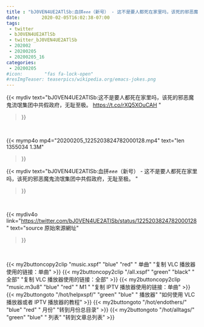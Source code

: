 ```yaml
---
title : "bJ0VEN4UE2ATlSb:血拼✊✊✊（新号） - 这不是要人都死在家里吗，该死的邪恶魔鬼流氓集团中共假政府，无耻至极。 "
date:        2020-02-05T16:02:38-07:00
tags:
 - twitter
 - bJ0VEN4UE2ATlSb
 - twitter_bJ0VEN4UE2ATlSb
 - 202002
 - 20200205
 - 20200205_16
categories:
 - 20200205
#icon:        "fas fa-lock-open"
#resImgTeaser: teaserpics/wikipedia.org/emacs-jokes.png
---
```


{{< mydiv text="bJ0VEN4UE2ATlSb:这不是要人都死在家里吗，该死的邪恶魔鬼流氓集团中共假政府，无耻至极。 https://t.co/rXQ5XOuCAH "
>}}
<br>


{{< mymp4o mp4="20200205_1225203824782000128.mp4"
text="len 1355034    1.3M"
>}}


{{< mydiv text="bJ0VEN4UE2ATlSb:血拼✊✊✊（新号） - 这不是要人都死在家里吗，该死的邪恶魔鬼流氓集团中共假政府，无耻至极。 "
>}}
<br>

{{< mydiv4o link="https://twitter.com/bJ0VEN4UE2ATlSb/status/1225203824782000128"
text="source 原始來源網址"
>}}


<br>





{{< my2buttoncopy2clip "music.xspf"        "blue"   "red"    " 单曲"  "复制 VLC 播放器使用的链接：单曲" >}} {{< my2buttoncopy2clip "/all.xspf"         "green"  "black"  " 全部"  "复制 VLC 播放器使用的链接：全部" >}} {{< my2buttoncopy2clip "music.m3u8"        "blue"   "red"    " M1 "    "复制 IPTV 播放器使用的链接：单曲" >}} {{< my2buttongoto      "/hot/helpxspf/"    "green"  "blue"   " 播放器" "如何使用 VLC 播放器或者 IPTV 播放器的教程" >}} {{< my2buttongoto      "/hot/endothers/"   "blue"   "red"    " 月份"   "转到月份总目录" >}} {{< my2buttongoto      "/hot/alltags/"     "green"  "blue"   " 列表"   "转到文章总列表" >}} 
